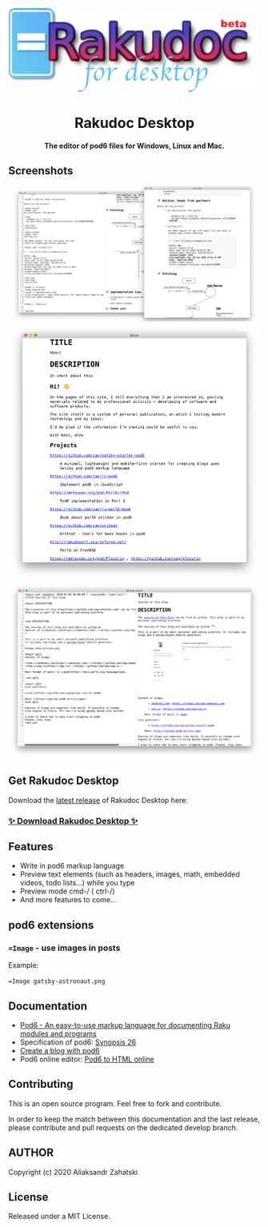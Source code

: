 
![Rakudoc Desktop](./doc/rakudoc-desktop.png)


<h1 align="center">
  Rakudoc Desktop
</h1>
<h4 align="center">The editor of pod6 files for Windows, Linux and Mac.</h4>

## Screenshots

![Rakudoc Desktop Screenshot](./doc/screenshot-full-page.png)
![Rakudoc Desktop Screenshot](./doc/Screenshot1.png)
![Rakudoc Desktop Screenshot](./doc/Screenshot2.png)


## Get Rakudoc Desktop


Download the [latest release](https://github.com/zag/rakudoc-desktop/releases/latest) of Rakudoc Desktop here:

### [✨ Download Rakudoc Desktop ✨](https://github.com/zag/rakudoc-desktop/releases/latest)


## Features

* Write in pod6 markup language 
* Preview text elements (such as headers, images, math, embedded videos, todo lists...) while you type
* Preview mode cmd-/ ( ctrl-/)
* And more features to come...

## pod6 extensions
### `=Image` - use images in posts

Example:

`=Image gatsby-astronaut.png
`

## Documentation
* [Pod6 - An easy-to-use markup language for documenting Raku modules and programs](https://docs.raku.org/language/pod)
* Specification of pod6: [Synopsis 26](https://github.com/perl6/specs/blob/master/S26-documentation.pod)
* [Create a blog with pod6](https://zahatski.com/2020/5/28/1/create-a-blog-with-pod6)
* Pod6 online editor: [Pod6 to HTML online](https://pod6.in/)

## Contributing

This is an open source program. Feel free to fork and contribute.

In order to keep the match between this documentation and the last release, please contribute and pull requests on the dedicated develop branch.

## AUTHOR

Copyright (c) 2020 Aliaksandr Zahatski


## License

Released under a MIT License.
